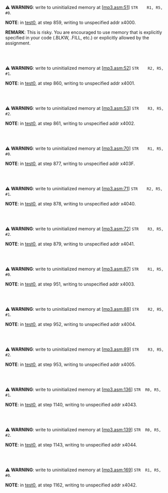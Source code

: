 :warning: **WARNING**: write to uninitialized memory at [[mp3.asm:51](mp3.asm#L51)] `STR	R1, R5, #0`.

**NOTE**: in [test0](test0), at step 859, writing to unspecified addr x4000.

**REMARK**: This is risky. You are encouraged to use memory that is explicitly specified in your code (.BLKW, .FILL, etc.) or explicitly allowed by the assignment. 

<br><br>

:warning: **WARNING**: write to uninitialized memory at [[mp3.asm:52](mp3.asm#L52)] `STR	R2, R5, #1`.

**NOTE**: in [test0](test0), at step 860, writing to unspecified addr x4001.

<br><br>

:warning: **WARNING**: write to uninitialized memory at [[mp3.asm:53](mp3.asm#L53)] `STR	R3, R5, #2`.

**NOTE**: in [test0](test0), at step 861, writing to unspecified addr x4002.

<br><br>

:warning: **WARNING**: write to uninitialized memory at [[mp3.asm:70](mp3.asm#L70)] `STR	R1, R5, #0`.

**NOTE**: in [test0](test0), at step 877, writing to unspecified addr x403F.

<br><br>

:warning: **WARNING**: write to uninitialized memory at [[mp3.asm:71](mp3.asm#L71)] `STR	R2, R5, #1`.

**NOTE**: in [test0](test0), at step 878, writing to unspecified addr x4040.

<br><br>

:warning: **WARNING**: write to uninitialized memory at [[mp3.asm:72](mp3.asm#L72)] `STR	R3, R5, #2`.

**NOTE**: in [test0](test0), at step 879, writing to unspecified addr x4041.

<br><br>

:warning: **WARNING**: write to uninitialized memory at [[mp3.asm:87](mp3.asm#L87)] `STR	R1, R5, #0`.

**NOTE**: in [test0](test0), at step 951, writing to unspecified addr x4003.

<br><br>

:warning: **WARNING**: write to uninitialized memory at [[mp3.asm:88](mp3.asm#L88)] `STR	R2, R5, #1`.

**NOTE**: in [test0](test0), at step 952, writing to unspecified addr x4004.

<br><br>

:warning: **WARNING**: write to uninitialized memory at [[mp3.asm:89](mp3.asm#L89)] `STR	R3, R5, #2`.

**NOTE**: in [test0](test0), at step 953, writing to unspecified addr x4005.

<br><br>

:warning: **WARNING**: write to uninitialized memory at [[mp3.asm:136](mp3.asm#L136)] `STR	R0, R5, #1`.

**NOTE**: in [test0](test0), at step 1140, writing to unspecified addr x4043.

<br><br>

:warning: **WARNING**: write to uninitialized memory at [[mp3.asm:139](mp3.asm#L139)] `STR	R0, R5, #2`.

**NOTE**: in [test0](test0), at step 1143, writing to unspecified addr x4044.

<br><br>

:warning: **WARNING**: write to uninitialized memory at [[mp3.asm:169](mp3.asm#L169)] `STR	R1, R5, #0`.

**NOTE**: in [test0](test0), at step 1162, writing to unspecified addr x4042.

<br><br>

